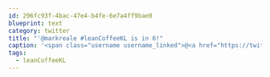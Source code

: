 ```yaml
---
id: 296fc93f-4bac-47e4-b4fe-6e7a4ff9bae0
blueprint: text
category: twitter
title: "'@markreale #leanCoffeeKL is in 6!"
caption: '<span class="username username_linked">@<a href="https://twitter.com/markreale" title="Mark Reale">markreale</a></span> <span class="hashtag hashtag_local">#<a href="http://tweettemp.darylchymko.ca/?tag=leancoffeekl">leanCoffeeKL</a> is in 6!'
tags:
  - leanCoffeeKL
---
```

